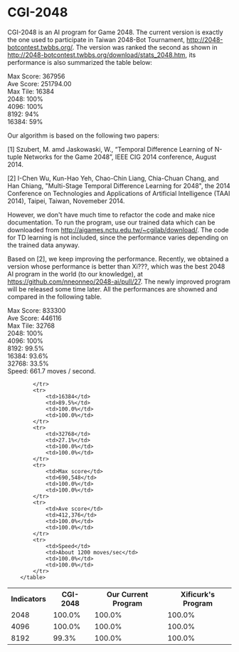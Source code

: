 CGI-2048
========

CGI-2048 is an AI program for Game 2048. The current version is exactly the one used to participate in Taiwan 2048-Bot Tournament, http://2048-botcontest.twbbs.org/. The version was ranked the second as shown in http://2048-botcontest.twbbs.org/download/stats_2048.htm, its performance is also summarized the table below: 

Max Score: 367956<br>
Ave Score: 251794.00<br>
Max Tile: 16384<br>
2048: 100% <br>
4096: 100% <br>
8192: 94% <br>
16384: 59% <br>

Our algorithm is based on the following two papers: 

[1] Szubert, M. amd Jaskowaski, W., “Temporal Difference Learning of N-tuple Networks for the Game 2048”, IEEE  CIG 2014 conference, August 2014.

[2] I-Chen Wu, Kun-Hao Yeh, Chao-Chin Liang, Chia-Chuan Chang, and Han Chiang, "Multi-Stage Temporal Difference Learning for 2048", the 2014 Conference on Technologies and Applications of Artificial Intelligence (TAAI 2014), Taipei, Taiwan, Novemeber 2014.

However, we don't have much time to refactor the code and make nice documentation. To run the program, use our trained data which can be downloaded from http://aigames.nctu.edu.tw/~cgilab/download/. The code for TD learning is not included, since the performance varies depending on the trained data anyway. 


Based on [2], we keep improving the performance. Recently, we obtained a version whose performance is better than Xi???, which was the best 2048 AI program in the world (to our knowledge), at https://github.com/nneonneo/2048-ai/pull/27. The newly improved program will be released some time later. All the performances are showned and compared in the following table.  

Max Score: 833300<br>
Ave Score: 446116<br>
Max Tile: 32768<br>
2048: 100% <br>
4096: 100% <br>
8192: 99.5% <br>
16384: 93.6% <br>
32768: 33.5% <br>
Speed: 661.7 moves / second. 
		<table align=center>
			<tr> 
				<th>Indicators</th> 
				<th>CGI-2048</th>
				<th>Our Current Program</th>
				<th>Xificurk's Program</th>
			</tr> 
			<tr> 
				<td>2048</td> 
				<td>100.0%</td>
				<td>100.0%</td> 
				<td>100.0%</td> 
			</tr> 
			<tr> 
				<td>4096</td> 
				<td>100.0%</td> 
				<td>100.0%</td> 
				<td>100.0%</td> 
			</tr> 
			<tr> 
				<td>8192</td> 
				<td>99.3%</td> 
				<td>100.0%</td> 
				<td>100.0%</td> 
				
			</tr> 
			<tr> 
				<td>16384</td> 
				<td>89.5%</td>
				<td>100.0%</td> 
				<td>100.0%</td> 
			</tr> 
			<tr> 
				<td>32768</td> 
				<td>27.1%</td> 
				<td>100.0%</td> 
				<td>100.0%</td> 
			</tr> 
			<tr> 
				<td>Max score</td> 
				<td>690,548</td>
				<td>100.0%</td> 
				<td>100.0%</td> 
			</tr> 
			<tr> 
				<td>Ave score</td> 
				<td>412,376</td>
				<td>100.0%</td> 
				<td>100.0%</td> 
			</tr> 
			<tr> 
				<td>Speed</td> 
				<td>About 1200 moves/sec</td>
				<td>100.0%</td> 
				<td>100.0%</td> 
			</tr> 
		</table>


